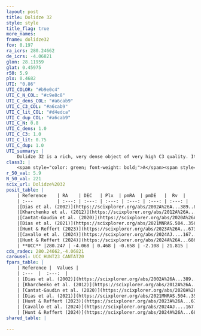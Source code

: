 ```yaml
---
layout: post
title: Dolidze 32
style: style
title_flag: true
more_names: 
fname: dolidze32
fov: 0.197
ra_icrs: 280.24662
de_icrs: -4.06821
glon: 28.11959
glat: 0.45975
r50: 5.9
plx: 0.4682
UTI: "0.86"
UTI_COLOR: "#b9e0c4"
UTI_C_N_COL: "#c9e8c8"
UTI_C_dens_COL: "#a6cab9"
UTI_C_C3_COL: "#a6cab9"
UTI_C_lit_COL: "#d4edca"
UTI_C_dup_COL: "#a6cab9"
UTI_C_N: 0.8
UTI_C_dens: 1.0
UTI_C_C3: 1.0
UTI_C_lit: 0.75
UTI_C_dup: 1.0
UTI_summary: |
    Dolidze 32 is a rich, very dense object of very high C3 quality. It is well-studied in the literature.
class3: |
    <span style="color: green; font-weight: bold;">A</span><span style="color: green; font-weight: bold;">A</span>
r_50_val: 5.9
N_50_val: 221
scix_url: Dolidze%2032
posit_table: |
    | Reference    | RA    | DEC   | Plx  | pmRA  | pmDE   |  Rv  |
    | :---         | :---: | :---: | :---: | :---: | :---: | :---: |
    |[Dias et al. (2002)](https://scixplorer.org/abs/2002A%26A...389..871D) | 280.271 | -4.081 | -- | -0.67 | -1.75 | 14.0 |
    |[Kharchenko et al. (2012)](https://scixplorer.org/abs/2012A%26A...543A.156K) | 280.305 | -4.035 | -- | -0.25 | -3.6 | -- |
    |[Cantat-Gaudin et al. (2020)](https://scixplorer.org/abs/2020A%26A...640A...1C) | 280.26 | -4.054 | 0.464 | -0.705 | -2.027 | -- |
    |[Dias et al. (2021)](https://scixplorer.org/abs/2021MNRAS.504..356D) | 280.266 | -4.055 | 0.467 | -0.695 | -2.025 | -- |
    |[Hunt & Reffert (2023)](https://scixplorer.org/abs/2023A%26A...673A.114H) | 280.243 | -4.079 | 0.468 | -0.629 | -2.15 | 13.627 |
    |[Cavallo et al. (2024)](https://scixplorer.org/abs/2024AJ....167...12C) | 280.235 | -4.087 | 0.468 | -- | -- | -- |
    |[Hunt & Reffert (2024)](https://scixplorer.org/abs/2024A%26A...686A..42H) | 280.243 | -4.079 | 0.468 | -0.629 | -2.15 | 13.627 |
    | **UCC** |280.247 | -4.068 | 0.468 | -0.658 | -2.108 | 21.815 | 
cds_radec: 280.24662,-4.06821
carousel: UCC_HUNT23_CANTAT20
fpars_table: |
    | Reference |  Values |
    | :---  |  :---:  |
    | [Dias et al. (2002)](https://scixplorer.org/abs/2002A%26A...389..871D) | `E(B-V)=1.457, Dist=1381.0, Age=6.0` |
    | [Kharchenko et al. (2012)](https://scixplorer.org/abs/2012A%26A...543A.156K) | `e_bv=1.457, distance=1381, log_age=6.0` |
    | [Cantat-Gaudin et al. (2020)](https://scixplorer.org/abs/2020A%26A...640A...1C) | `AVNN=3, DMNN=11.6, AgeNN=8.01` |
    | [Dias et al. (2021)](https://scixplorer.org/abs/2021MNRAS.504..356D) | `Av=3.072, Dist=1991, logage=7.097, [Fe/H]=0.035` |
    | [Hunt & Reffert (2023)](https://scixplorer.org/abs/2023A%26A...673A.114H) | `AV50=3.351, diffAV50=2.41, MOD50=11.502, logAge50=7.418` |
    | [Cavallo et al. (2024)](https://scixplorer.org/abs/2024AJ....167...12C) | `AV50=3.65, dMod50=11.48, logAge50=7.54, [Fe/H]50=-0.11` |
    | [Hunt & Reffert (2024)](https://scixplorer.org/abs/2024A%26A...686A..42H) | `MassJ=3428.34` |
shared_table: |
    
---
```

